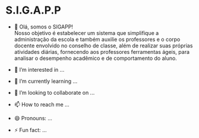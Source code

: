 #  S.I.G.A.P.P

- 👋 Olá, somos o SIGAPP!  
    Nosso objetivo é estabelecer um sistema que simplifique a administração da escola e 
    também auxilie os professores e o corpo docente envolvido no conselho de classe, 
    além de realizar suas próprias atividades diárias, fornecendo aos professores ferramentas ágeis, para analisar o 
    desempenho acadêmico e de comportamento do aluno.



- 👀 I’m interested in ...
- 🌱 I’m currently learning ...
- 💞️ I’m looking to collaborate on ...
- 📫 How to reach me ...
- 😄 Pronouns: ...
- ⚡ Fun fact: ...





